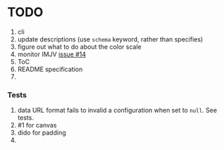 TODO
====

1. cli
2. update descriptions (use `schema` keyword, rather than specifies)
3. figure out what to do about the color scale
4. monitor IMJV [issue #14](https://github.com/mafintosh/is-my-json-valid/issues/14)
5. ToC
6. README specification
7. 


### Tests

1. data URL format fails to invalid a configuration when set to `null`. See tests.
2. #1 for canvas
3. dido for padding
4. 
